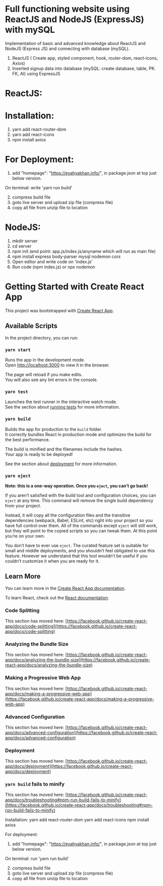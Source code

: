 # Full functioning website using ReactJS and NodeJS (ExpressJS) with mySQL

Implementation of basic and advanced knowledge about ReactJS and NodeJS (Express JS) and connecting with database (mySQL).
1.  ReactJS ( Create app, styled component, hook, router-dom, react-icons, Axios)
2. Inserted signup data into database (mySQL: create database, table, PK. FK, AI) using ExpressJS

# ReactJS:
# Installation:
1. yarn add react-router-dom
2. yarn add react-icons
3. npm install axios

# For Deployment:
1. add   "homepage": "https://eyahyakhan.info/", in package.json at top just below version.

On terminal: write 'yarn run build'

2. compress build file
3. goto live server and upload zip file (compress file)
4. copy all file from unzip file to location

# NodeJS:
1.	mkdir server
2.	cd server
3.	npm init (end point: app.js/index.js/anyname which will run as main file)
4.	npm install express body-parser mysql nodemon cors
5.	Open editor and write code on 'index.js'
6.	Run code (npm index.js) or npx nodemon



# Getting Started with Create React App

This project was bootstrapped with [Create React App](https://github.com/facebook/create-react-app).

## Available Scripts

In the project directory, you can run:

### `yarn start`

Runs the app in the development mode.\
Open [http://localhost:3000](http://localhost:3000) to view it in the browser.

The page will reload if you make edits.\
You will also see any lint errors in the console.

### `yarn test`

Launches the test runner in the interactive watch mode.\
See the section about [running tests](https://facebook.github.io/create-react-app/docs/running-tests) for more information.

### `yarn build`

Builds the app for production to the `build` folder.\
It correctly bundles React in production mode and optimizes the build for the best performance.

The build is minified and the filenames include the hashes.\
Your app is ready to be deployed!

See the section about [deployment](https://facebook.github.io/create-react-app/docs/deployment) for more information.

### `yarn eject`

**Note: this is a one-way operation. Once you `eject`, you can’t go back!**

If you aren’t satisfied with the build tool and configuration choices, you can `eject` at any time. This command will remove the single build dependency from your project.

Instead, it will copy all the configuration files and the transitive dependencies (webpack, Babel, ESLint, etc) right into your project so you have full control over them. All of the commands except `eject` will still work, but they will point to the copied scripts so you can tweak them. At this point you’re on your own.

You don’t have to ever use `eject`. The curated feature set is suitable for small and middle deployments, and you shouldn’t feel obligated to use this feature. However we understand that this tool wouldn’t be useful if you couldn’t customize it when you are ready for it.

## Learn More

You can learn more in the [Create React App documentation](https://facebook.github.io/create-react-app/docs/getting-started).

To learn React, check out the [React documentation](https://reactjs.org/).

### Code Splitting

This section has moved here: [https://facebook.github.io/create-react-app/docs/code-splitting](https://facebook.github.io/create-react-app/docs/code-splitting)

### Analyzing the Bundle Size

This section has moved here: [https://facebook.github.io/create-react-app/docs/analyzing-the-bundle-size](https://facebook.github.io/create-react-app/docs/analyzing-the-bundle-size)

### Making a Progressive Web App

This section has moved here: [https://facebook.github.io/create-react-app/docs/making-a-progressive-web-app](https://facebook.github.io/create-react-app/docs/making-a-progressive-web-app)

### Advanced Configuration

This section has moved here: [https://facebook.github.io/create-react-app/docs/advanced-configuration](https://facebook.github.io/create-react-app/docs/advanced-configuration)

### Deployment

This section has moved here: [https://facebook.github.io/create-react-app/docs/deployment](https://facebook.github.io/create-react-app/docs/deployment)

### `yarn build` fails to minify

This section has moved here: [https://facebook.github.io/create-react-app/docs/troubleshooting#npm-run-build-fails-to-minify](https://facebook.github.io/create-react-app/docs/troubleshooting#npm-run-build-fails-to-minify)



Installation:
yarn add react-router-dom
yarn add react-icons
npm install axios

For deployment:
1. add   "homepage": "https://eyahyakhan.info/", in package.json at top just below version.

On terminal: run 'yarn run build'

2. compress build file
3. goto live server and upload zip file (compress file)
4. copy all file from unzip file to location